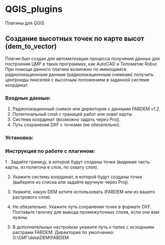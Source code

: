 # QGIS_plugins
Плагины для QGIS

## Создание высотных точек по карте высот (dem_to_vector)

Плагин был создан для автоматизации процесса получения данных для построения ЦМР в таких программах, как AutoCAD и Топоматик Robur. 
При помощи данного плагина возможно по имеющимся радиолокационным данным (радиолокационным снимкам) получить центроиды пикселей с высотным положением в заданной системе координат.

### Входные данные:
1. Радиолокационный снимок или директория с данными FABDEM v1.2.
2. Полигональный слой с границей работ или охват карты.
3. Система координат (возможно задать через Proj).
4. Путь сохранения DXF с точками (не обязательно).

### Установка:

### Инструкция по работе с плагином:
1 . Задайте границу, в которой будут созданы точки (видимая часть карты, из полигона в слое, по охвату слоя).

2. Укажите систему координат, в которой будут созданы точки (выберите из списка или задайте вручную через Proj).

3. Укажите, какую DEM хотите использовать (FABDEM или из вашего растрового слоя).

4. Не обязательно. Укажите путь сохранения точек в формате DXF. Поставьте галочку для вывода промежуточных слоев, если они вам нужны.

5. В дополнительных настройках укажите путь к папке с исходными растрами FABDEM.
Директория по умолчанию: O:\ОИГ\data\DEM\FABDEM
